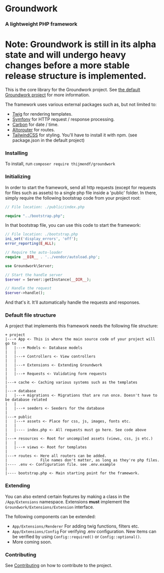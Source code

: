 
# Groundwork
### A lightweight PHP framework

# Note: Groundwork is still in its alpha state and will undergo heavy changes before a more stable release structure is implemented.

This is the core library for the Groundwork project. See [the default Groundwork project](https://github.com/ThijmenDF/groundwork-project) for more information.

The framework uses various external packages such as, but not limited to:
* [Twig](https://packagist.org/packages/twig/twig) for rendering templates.
* [Symfony](https://packagist.org/packages/symfony/http-foundation) for HTTP request / response processing.
* [Carbon](https://packagist.org/packages/nesbot/carbon) for date / time.
* [Altorouter](https://packagist.org/packages/altorouter/altorouter) for routes.
* [TailwindCSS](https://tailwindcss.com/) for styling. You'll have to install it with npm. (see package.json in the default project)

### Installing
To install, run `composer require thijmendf/groundwork`

### Initializing
In order to start the framework, send all http requests (except for requests for files such as assets) to a single php file inside a 'public' folder. In there, simply require the following bootstrap code from your project root:
```php
// File location: ./public/index.php

require "../bootstrap.php";
```

In that bootstrap file, you can use this code to start the framework:
```php
// File location: ./bootstrap.php
ini_set('display_errors', 'off');
error_reporting(E_ALL);

// Require the auto-loader
require __DIR__ . '../vendor/autoload.php';

use Groundwork\Server;

// Start the handle server
$server = Server::getInstance(__DIR__);

// Handle the request
$server->handle();

```

And that's it. It'll automatically handle the requests and responses.

### Default file structure

A project that implements this framework needs the following file structure:
```
+ project
|---+ App <- This is where the main source code of your project will go to
|   |---+ Models <- Database models
|   |
|   |---+ Controllers <- View controllers
|   |
|   |---+ Extensions <- Extending Groundwork
|   |
|   |---+ Requests <- Validating form requests
|
|---+ cache <- Caching various systems such as the templates
|
|---+ database
|   |---+ migrations <- Migrations that are run once. Doesn't have to be database related
|   |
|   |---+ seeders <- Seeders for the database
|
|---+ public
|   |---+ assets <- Place for css, js, images, fonts etc.
|   |
|   |---- index.php <- All requests must go here. See code above
|
|---+ resources <- Root for uncompiled assets (views, css, js etc.)
|   |
|   |---+ views <- Root for templates
|
|---+ routes <- Here all routers can be added. 
|               File names don't matter, as long as they're php files.
|---- .env <- Configuration file. see .env.example
|
|---- bootstrap.php <- Main starting point for the framework.
```

### Extending
You can also extend certain features by making a class in the `/App/Extensions` namespace. Extensions **must** implement the `Groundwork/Extensions/Extension` interface.

The following components can be extended:
* `App/Extensions/Renderer` For adding twig functions, filters etc.
* `App/Extensions/Config` For verifying .env configuration. New items can be verified by using `Config::required()` or `Config::optional()`.
* More coming soon.

### Contributing

See [Contributing](https://github.com/ThijmenDF/Groundwork/blob/main/CONTRIBUTING.md) on how to contribute to the project.
